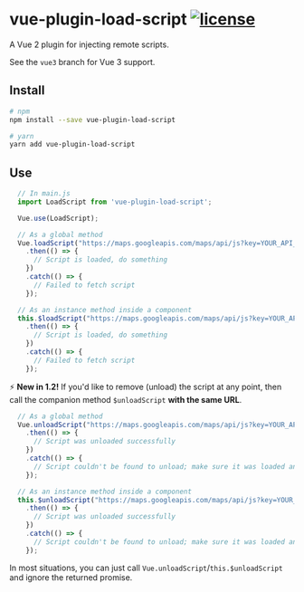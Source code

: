 # vue-plugin-load-script [![license](https://img.shields.io/github/license/tserkov/vue-plugin-load-script.svg)]()
A Vue 2 plugin for injecting remote scripts.

See the `vue3` branch for Vue 3 support.

## Install

``` bash
# npm
npm install --save vue-plugin-load-script
```

``` bash
# yarn
yarn add vue-plugin-load-script
```

## Use

```javascript
  // In main.js
  import LoadScript from 'vue-plugin-load-script';

  Vue.use(LoadScript);
```

```javascript
  // As a global method
  Vue.loadScript("https://maps.googleapis.com/maps/api/js?key=YOUR_API_KEY")
    .then(() => {
      // Script is loaded, do something
    })
    .catch(() => {
      // Failed to fetch script
    });

  // As an instance method inside a component
  this.$loadScript("https://maps.googleapis.com/maps/api/js?key=YOUR_API_KEY")
    .then(() => {
      // Script is loaded, do something
    })
    .catch(() => {
      // Failed to fetch script
    });
```

:zap: __New in 1.2!__
If you'd like to remove (unload) the script at any point, then call the companion method `$unloadScript` __with the same URL__.

```javascript
  // As a global method
  Vue.unloadScript("https://maps.googleapis.com/maps/api/js?key=YOUR_API_KEY")
    .then(() => {
      // Script was unloaded successfully
    })
    .catch(() => {
      // Script couldn't be found to unload; make sure it was loaded and that you passed the same URL
    });

  // As an instance method inside a component
  this.$unloadScript("https://maps.googleapis.com/maps/api/js?key=YOUR_API_KEY")
    .then(() => {
      // Script was unloaded successfully
    })
    .catch(() => {
      // Script couldn't be found to unload; make sure it was loaded and that you passed the same URL
    });
```
In most situations, you can just call `Vue.unloadScript`/`this.$unloadScript` and ignore the returned promise.
